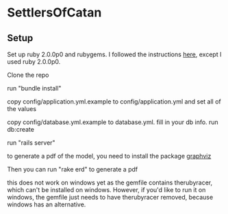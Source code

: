 SettlersOfCatan
===============

## Setup
Set up ruby 2.0.0p0 and rubygems. I followed the instructions [here](https://www.digitalocean.com/community/articles/how-to-install-ruby-on-rails-on-ubuntu-12-04-lts-precise-pangolin-with-rvm), except I used ruby 2.0.0p0. 

Clone the repo

run "bundle install"

copy config/application.yml.example to config/application.yml and set all of the values

copy config/database.yml.example to database.yml. fill in your db info. run db:create

run "rails server"

to generate a pdf of the model, you need to install the package [graphviz](http://rails-erd.rubyforge.org/install.html)

Then you can run "rake erd" to generate a pdf

this does not work on windows yet as the gemfile contains therubyracer, which can't be installed on windows. However, if you'd like to run it on windows, the gemfile just needs to have therubyracer removed, because windows has an alternative.
